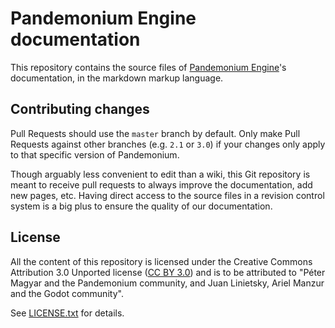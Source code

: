 # Pandemonium Engine documentation

This repository contains the source files of [Pandemonium Engine](https://pandemoniumengine.org)'s documentation, in the markdown markup language.

## Contributing changes

Pull Requests should use the `master` branch by default. Only make Pull Requests against other branches (e.g. `2.1` or `3.0`) if your changes only 
apply to that specific version of Pandemonium.

Though arguably less convenient to edit than a wiki, this Git repository is meant to receive pull requests to always improve the 
documentation, add new pages, etc. Having direct access to the source files in a revision control system is a 
big plus to ensure the quality of our documentation.

## License

All the content of this repository is licensed under the Creative Commons Attribution
3.0 Unported license ([CC BY 3.0](https://creativecommons.org/licenses/by/3.0/)) and is to be attributed to "Péter Magyar and the Pandemonium community, 
and Juan Linietsky, Ariel Manzur and the Godot community".

See [LICENSE.txt](/LICENSE.txt) for details.
